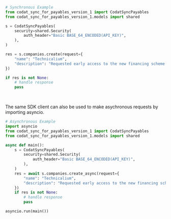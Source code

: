 <!-- Start SDK Example Usage [usage] -->
```python
# Synchronous Example
from codat_sync_for_payables_version_1 import CodatSyncPayables
from codat_sync_for_payables_version_1.models import shared

s = CodatSyncPayables(
    security=shared.Security(
        auth_header="Basic BASE_64_ENCODED(API_KEY)",
    ),
)

res = s.companies.create(request={
    "name": "Technicalium",
    "description": "Requested early access to the new financing scheme.",
})

if res is not None:
    # handle response
    pass
```

</br>

The same SDK client can also be used to make asychronous requests by importing asyncio.
```python
# Asynchronous Example
import asyncio
from codat_sync_for_payables_version_1 import CodatSyncPayables
from codat_sync_for_payables_version_1.models import shared

async def main():
    s = CodatSyncPayables(
        security=shared.Security(
            auth_header="Basic BASE_64_ENCODED(API_KEY)",
        ),
    )
    res = await s.companies.create_async(request={
        "name": "Technicalium",
        "description": "Requested early access to the new financing scheme.",
    })
    if res is not None:
        # handle response
        pass

asyncio.run(main())
```
<!-- End SDK Example Usage [usage] -->